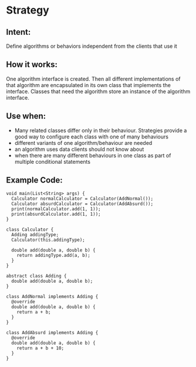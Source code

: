 # Strategy

## Intent:
Define algorithms or behaviors independent from the clients that use it

## How it works:
One algorithm interface is created. Then all different implementations of that algorithm are encapsulated in its own class that implements the interface. Classes that need the algorithm store an instance of the algorithm interface.

## Use when:
- Many related classes differ only in their behaviour. Strategies provide a good way to configure each class with one of many behaviours
- different variants of one algorithm/behaviour are needed
- an algorithm uses data clients should not know about
- when there are many different behaviours in one class as part of multiple  conditional statements

## Example Code:
    void main(List<String> args) {
      Calculator normalCalculator = Calculator(AddNormal());
      Calculator absurdCalculator = Calculator(AddAbsurd());
      print(normalCalculator.add(1, 1));
      print(absurdCalculator.add(1, 1));
    }

    class Calculator {
      Adding addingType;
      Calculator(this.addingType);

      double add(double a, double b) {
        return addingType.add(a, b);
      }
    }

    abstract class Adding {
      double add(double a, double b);
    }

    class AddNormal implements Adding {
      @override
      double add(double a, double b) {
        return a + b;
      }
    }

    class AddAbsurd implements Adding {
      @override
      double add(double a, double b) {
        return a + b + 10;
      }
    }